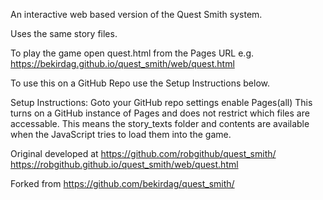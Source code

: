 An interactive web based version of the Quest Smith system.

Uses the same story files.

To play the game open quest.html from the Pages URL
e.g.
https://bekirdag.github.io/quest_smith/web/quest.html

To use this on a GitHub Repo use the Setup Instructions below.

Setup Instructions:
Goto your GitHub repo settings enable Pages(all)
This turns on a GitHub instance of Pages and does not restrict which files are accessable. This means the story_texts folder and contents are available when the JavaScript tries to load them into the game.  

Original developed at
https://github.com/robgithub/quest_smith/
https://robgithub.github.io/quest_smith/web/quest.html

Forked from
https://github.com/bekirdag/quest_smith/
